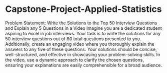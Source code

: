 # Capstone-Project-Applied-Statistics

Problem Statement: Write the Solutions to the Top 50 Interview Questions and Explain any 5 Questions in a Video
Imagine you are a dedicated student aspiring to excel in job interviews. Your task is to write the solutions for any 50 interview questions out of 80 total questions presented to you. Additionally, create an engaging video where you thoroughly explain the answers to any five of these questions.
Your solutions should be concise, well-structured, and effective in showcasing your problem-solving skills. In the video, use a dynamic approach to clarify the chosen questions, ensuring your explanations are easily comprehensible for a broad audience.
